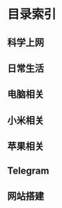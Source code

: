 # 目录索引


<script setup>
import { gfw } from '/.vitepress/theme/lists/gfw'
import { daily } from '/.vitepress/theme/lists/daily'
import { computer } from '/.vitepress/theme/lists/computer'
import { mi } from '/.vitepress/theme/lists/mi'
import { iPhone } from '/.vitepress/theme/lists/iPhone'
import { tg } from '/.vitepress/theme/lists/tg'
import { website } from '/.vitepress/theme/lists/website'
</script>


## 科学上网

<lists v-for="{ items } in gfw" :items="items" />



## 日常生活

<lists v-for="{ title , items } in daily" :title="title" :items="items" />



## 电脑相关

<lists v-for="{ title , items } in computer" :title="title" :items="items" />




## 小米相关

<lists v-for="{ items } in mi" :items="items" />




## 苹果相关

<lists v-for="{  title , items } in iPhone" :title="title" :items="items" />




## Telegram

<lists v-for="{ items } in tg" :items="items" />





## 网站搭建

<lists v-for="{  title , items } in website" :title="title" :items="items" />





